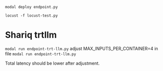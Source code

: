 `modal deploy endpoint.py`

`locust -f locust-test.py`


# Shariq trtllm
`modal run endpoint-trt-llm.py`
adjust MAX_INPUTS_PER_CONTAINER=4 in file
`modal run endpoint-trt-llm.py`

Total latency should be lower after adjustment.
